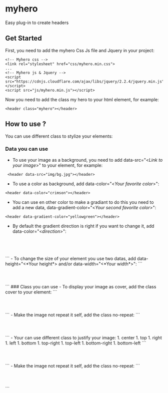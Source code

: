 # myhero
Easy plug-in to create headers

## Get Started
First, you need to add the myhero Css Js file and Jquery in your project:
```
<!-- Myhero css -->
<link rel="stylesheet" href="css/myhero.min.css">
...
<!-- Myhero js & Jquery -->
<script src="https://cdnjs.cloudflare.com/ajax/libs/jquery/2.2.4/jquery.min.js"></script>
<script src="js/myhero.min.js"></script>
```

Now you need to add the class my hero to your html element, for example:
```
<header class="myhero"></header>
```
## How to use ?
You can use different class to stylize your elements:
### Data you can use
 - To use your image as a background, you need to add data-src="<*Link to your image*>" to your element, for example:
```
 <header data-src="img/bg.jpg"></header>
```
 - To use a color as background, add data-color="<*Your favorite color*>":
 ```
<header data-color="crimson"></header>
 ```
 - You can use en other color to make a gradiant to do this you need to add a new data, data-gradient-color="<*Your second favorite color*>":
  ```
 <header data-gradient-color="yellowgreen"></header>
  ```
 - By default the gradient direction is right if you want to change it, add data-color="<*direction*>":
   ```
  <header data-gradient-direction="left"></header>
   ```
   - To change the size of your element you use two datas, add data-height="<*Your height*> and/or data-width="<*Your width*>":
     ```
    <header data-height="100%" data-width="100%"></header>
     ```
### Class you can use
 - To display your image as cover, add the class cover to your element:
 ```
 <header class="myhero cover"></header>
 ```
 - Make the image not repeat it self, add the class no-repeat:
 ```
 <header class="myhero no-repeat"></header>
 ```
 - Your can use different class to justify your image:
    1. center
    1. top
    1. right
    1. left
    1. bottom
    1. top-right
    1. top-left
    1. bottom-right
    1. bottom-left
```
<header class="myhero top-right"></header>
```
- Make the image not repeat it self, add the class no-repeat:
```
<header class="myhero no-repeat"></header>
```
